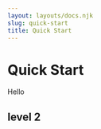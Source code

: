 ```yaml
---
layout: layouts/docs.njk
slug: quick-start
title: Quick Start
---
```


#  Quick Start

Hello

## level 2
